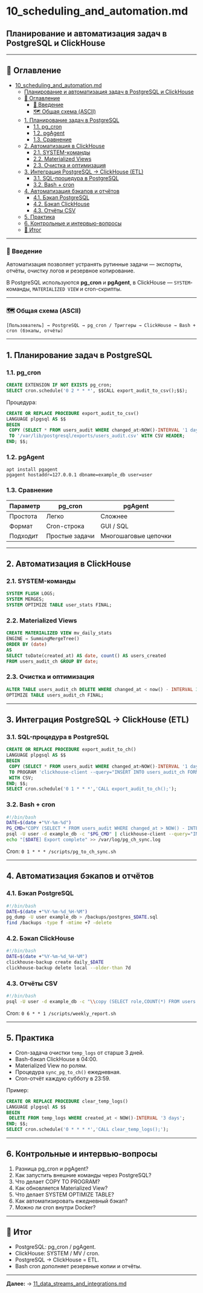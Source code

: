# 10_scheduling_and_automation.md

## Планирование и автоматизация задач в PostgreSQL и ClickHouse

---

## 📑 Оглавление

- [10\_scheduling\_and\_automation.md](#10_scheduling_and_automationmd)
  - [Планирование и автоматизация задач в PostgreSQL и ClickHouse](#планирование-и-автоматизация-задач-в-postgresql-и-clickhouse)
  - [📑 Оглавление](#-оглавление)
    - [🧭 Введение](#-введение)
    - [🗺️ Общая схема (ASCII)](#️-общая-схема-ascii)
  - [1. Планирование задач в PostgreSQL](#1-планирование-задач-в-postgresql)
    - [1.1. pg\_cron](#11-pg_cron)
    - [1.2. pgAgent](#12-pgagent)
    - [1.3. Сравнение](#13-сравнение)
  - [2. Автоматизация в ClickHouse](#2-автоматизация-в-clickhouse)
    - [2.1. SYSTEM-команды](#21-system-команды)
    - [2.2. Materialized Views](#22-materialized-views)
    - [2.3. Очистка и оптимизация](#23-очистка-и-оптимизация)
  - [3. Интеграция PostgreSQL → ClickHouse (ETL)](#3-интеграция-postgresql--clickhouse-etl)
    - [3.1. SQL-процедура в PostgreSQL](#31-sql-процедура-в-postgresql)
    - [3.2. Bash + cron](#32-bash--cron)
  - [4. Автоматизация бэкапов и отчётов](#4-автоматизация-бэкапов-и-отчётов)
    - [4.1. Бэкап PostgreSQL](#41-бэкап-postgresql)
    - [4.2. Бэкап ClickHouse](#42-бэкап-clickhouse)
    - [4.3. Отчёты CSV](#43-отчёты-csv)
  - [5. Практика](#5-практика)
  - [6. Контрольные и интервью-вопросы](#6-контрольные-и-интервью-вопросы)
  - [🧩 Итог](#-итог)

---

### 🧭 Введение

Автоматизация позволяет устранять рутинные задачи — экспорты, отчёты, очистку логов и резервное копирование.

В PostgreSQL используются **pg_cron** и **pgAgent**, в ClickHouse — `SYSTEM`-команды, `MATERIALIZED VIEW` и cron-скрипты.

---

### 🗺️ Общая схема (ASCII)

```
[Пользователь] → PostgreSQL → pg_cron / Триггеры → ClickHouse → Bash + cron (бэкапы, отчёты)
```

---

## 1. Планирование задач в PostgreSQL

### 1.1. pg_cron

```sql
CREATE EXTENSION IF NOT EXISTS pg_cron;
SELECT cron.schedule('0 2 * * *', $$CALL export_audit_to_csv();$$);
```

Процедура:

```sql
CREATE OR REPLACE PROCEDURE export_audit_to_csv()
LANGUAGE plpgsql AS $$
BEGIN
 COPY (SELECT * FROM users_audit WHERE changed_at>NOW()-INTERVAL '1 day')
 TO '/var/lib/postgresql/exports/users_audit.csv' WITH CSV HEADER;
END; $$;
```

### 1.2. pgAgent

```
apt install pgagent
pgagent hostaddr=127.0.0.1 dbname=example_db user=user
```

### 1.3. Сравнение

| Параметр | pg_cron        | pgAgent              |
| -------- | -------------- | -------------------- |
| Простота | Легко          | Сложнее              |
| Формат   | Cron-строка    | GUI / SQL            |
| Подходит | Простые задачи | Многошаговые цепочки |

---

## 2. Автоматизация в ClickHouse

### 2.1. SYSTEM-команды

```sql
SYSTEM FLUSH LOGS;
SYSTEM MERGES;
SYSTEM OPTIMIZE TABLE user_stats FINAL;
```

### 2.2. Materialized Views

```sql
CREATE MATERIALIZED VIEW mv_daily_stats
ENGINE = SummingMergeTree()
ORDER BY (date)
AS
SELECT toDate(created_at) AS date, count() AS users_created
FROM users_audit_ch GROUP BY date;
```

### 2.3. Очистка и оптимизация

```sql
ALTER TABLE users_audit_ch DELETE WHERE changed_at < now() - INTERVAL 30 DAY;
OPTIMIZE TABLE users_audit_ch FINAL;
```

---

## 3. Интеграция PostgreSQL → ClickHouse (ETL)

### 3.1. SQL-процедура в PostgreSQL

```sql
CREATE OR REPLACE PROCEDURE export_audit_to_ch()
LANGUAGE plpgsql AS $$
BEGIN
 COPY (SELECT * FROM users_audit WHERE changed_at>NOW()-INTERVAL '1 day')
 TO PROGRAM 'clickhouse-client --query="INSERT INTO users_audit_ch FORMAT CSV"'
 WITH CSV;
END; $$;
SELECT cron.schedule('0 1 * * *','CALL export_audit_to_ch();');
```

### 3.2. Bash + cron

```bash
#!/bin/bash
DATE=$(date +"%Y-%m-%d")
PG_CMD="COPY (SELECT * FROM users_audit WHERE changed_at > NOW() - INTERVAL '1 day') TO STDOUT WITH CSV HEADER"
psql -U user -d example_db -c "$PG_CMD" | clickhouse-client --query="INSERT INTO users_audit_ch FORMAT CSV"
echo "[$DATE] Export complete" >> /var/log/pg_ch_sync.log
```

Cron: `0 1 * * * /scripts/pg_to_ch_sync.sh`

---

## 4. Автоматизация бэкапов и отчётов

### 4.1. Бэкап PostgreSQL

```bash
#!/bin/bash
DATE=$(date +"%Y-%m-%d_%H-%M")
pg_dump -U user example_db > /backups/postgres_$DATE.sql
find /backups -type f -mtime +7 -delete
```

### 4.2. Бэкап ClickHouse

```bash
#!/bin/bash
DATE=$(date +"%Y-%m-%d_%H-%M")
clickhouse-backup create daily_$DATE
clickhouse-backup delete local --older-than 7d
```

### 4.3. Отчёты CSV

```bash
#!/bin/bash
psql -U user -d example_db -c "\\copy (SELECT role,COUNT(*) FROM users GROUP BY role) TO '/exports/user_roles.csv' WITH CSV HEADER"
```

Cron: `0 6 * * 1 /scripts/weekly_report.sh`

---

## 5. Практика

* Cron-задача очистки `temp_logs` от старше 3 дней.
* Bash-бэкап ClickHouse в 04:00.
* Materialized View по ролям.
* Процедура `sync_pg_to_ch()` ежедневная.
* Cron-отчёт каждую субботу в 23:59.

Пример:

```sql
CREATE OR REPLACE PROCEDURE clear_temp_logs()
LANGUAGE plpgsql AS $$
BEGIN
 DELETE FROM temp_logs WHERE created_at < NOW()-INTERVAL '3 days';
END; $$;
SELECT cron.schedule('0 * * * *','CALL clear_temp_logs();');
```

---

## 6. Контрольные и интервью-вопросы

1. Разница pg_cron и pgAgent?
2. Как запустить внешние команды через PostgreSQL?
3. Что делает COPY TO PROGRAM?
4. Как обновляется Materialized View?
5. Что делает SYSTEM OPTIMIZE TABLE?
6. Как автоматизировать ежедневный бэкап?
7. Можно ли cron внутри Docker?

---

## 🧩 Итог

* PostgreSQL: pg_cron / pgAgent.
* ClickHouse: SYSTEM / MV / cron.
* PostgreSQL → ClickHouse = ETL.
* Bash cron дополняет резервные копии и отчёты.

---

**Далее:** → [11_data_streams_and_integrations.md](11_data_streams_and_integrations.md)
